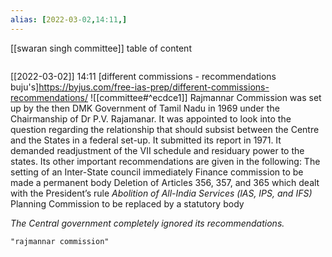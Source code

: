 ```yaml
---
alias: [2022-03-02,14:11,]
---
```

[[swaran singh committee]]
table of content
```toc
```

[[2022-03-02]] 14:11
[different commissions - recommendations buju's]https://byjus.com/free-ias-prep/different-commissions-recommendations/
![[committee#^ecdce1]]
Rajmannar Commission was set up by the then DMK Government of Tamil Nadu in 1969 under the Chairmanship of Dr P.V. Rajamanar. It was appointed to look into the question regarding the relationship that should subsist between the Centre and the States in a federal set-up. It submitted its report in 1971. It demanded readjustment of the VII schedule and residuary power to the states. Its other important recommendations are given in the following:
	The setting of an Inter-State council immediately
	Finance commission to be made a permanent body
	Deletion of Articles 356, 357, and 365 which dealt with the President’s rule
	*Abolition of All-India Services (lAS, IPS, and IFS)*
	Planning Commission to be replaced by a statutory body
	
*The Central government completely ignored its recommendations.*
```query
"rajmannar commission"
```